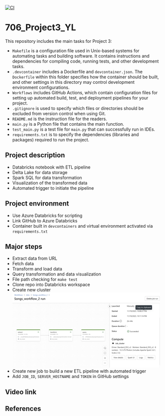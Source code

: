[![CI](https://github.com/nogibjj/706_Week01_YL/actions/workflows/cicd.yml/badge.svg)](https://github.com/nogibjj/706_Week01_YL/actions/workflows/cicd.yml)

# 706_Project3_YL

This repository includes the main tasks for Project 3:

* `Makefile` is a configuration file used in Unix-based systems for automating tasks and building software. It contains instructions and dependencies for compiling code, running tests, and other development tasks.
* `.devcontainer` includes a Dockerfile and `devcontainer.json`. The `Dockerfile` within this folder specifies how the container should be built, and other settings in this directory may control development environment configurations.
* `Workflows` includes GitHub Actions, which contain configuration files for setting up automated build, test, and deployment pipelines for your project.
* `.gitignore` is used to specify which files or directories should be excluded from version control when using Git.
* `README.md` is the instruction file for the readers.
* `main.py` is a Python file that contains the main function.
* `test_main.py`  is a test file for `main.py` that can successfully run in IDEs.
* `requirements.txt` is to specify the dependencies (libraries and packages) required to run the project.

## Project description
* Databricks notebook with ETL pipeline
* Delta Lake for data storage
* Spark SQL for data transformation
* Visualization of the transformed data
* Automated trigger to initiate the pipeline

## Project environment

* Use Azure Databricks for scripting
* Link GitHub to Azure Databricks
* Container built in `devcontainers` and virtual environment activated via `requirements.txt`

## Major steps
* Extract data from URL
* Fetch data
* Transform and load data
* Query transformation and data visualization
* File path checking for `make test`
* Clone repo into Databricks workspace
* Create new cluster
![Alt text](figures/songs_workflow.png)
* Create new job to build a new ETL pipeline with automated trigger
* Add `JOB_ID`, `SERVER_HOSTNAME` and `TOKEN` in GitHub settings

## Video link


## References